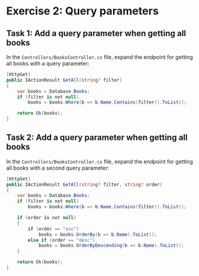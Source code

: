 # Exercise 2: Query parameters

## Task 1: Add a query parameter when getting all books
In the `Controllers/BooksController.cs` file, expand the endpoint for getting all books with a query parameter:
```csharp
[HttpGet]
public IActionResult GetAll(string? filter)
{
    var books = Database.Books;
    if (filter is not null)
        books = books.Where(b => b.Name.Contains(filter)).ToList();

    return Ok(books);
}
```

## Task 2: Add a query parameter when getting all books
In the `Controllers/BooksController.cs` file, expand the endpoint for getting all books with a second query parameter:
```csharp
[HttpGet]
public IActionResult GetAll(string? filter, string? order)
{
    var books = Database.Books;
    if (filter is not null)
        books = books.Where(b => b.Name.Contains(filter)).ToList();

    if (order is not null)
    {
        if (order == "asc")
            books = books.OrderBy(b => b.Name).ToList();
        else if (order == "desc")
            books = books.OrderByDescending(b => b.Name).ToList();
    }

    return Ok(books);
}
```